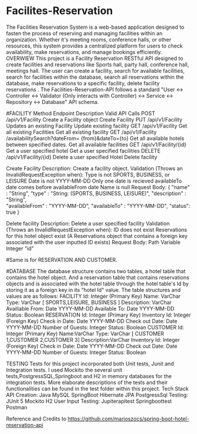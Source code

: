 # Facilites-Reservation
The Facilities Reservation System is a web-based application designed to fasten the process of reserving and managing facilities within an organization. Whether it's meeting rooms, conference halls, or other resources, this system provides a centralized platform for users to check availability, make reservations, and manage bookings efficiently.
OVERWIEW
This project is a Facility Reservation RESTful API designed to create facilities and reservations like Sports hall, party hall, conference hall, meetings hall.
The user can create a facility, search for available facilities, search for facilities within the database, search all reservations within the database, make reservations to a specific facility, delete facility reservations .
The Facilities-Reservation-API follows a standard "User <-> Controller <-> Validator (Only interacts with Controller) <-> Service <-> Repository <-> Database" API schema.


#FACILITY
Method	  Endpoint	                   Description	                                                                Valid API Calls
POST	  /api/v1/Facility	                 Create a Facility object	                                                     Create Facility
PUT	  /api/v1/Facility	                 Updates an existing Facility                                                  Update existing facility
GET	   /api/v1/Facility	                 Get all existing Facilities	                                                  Get all existing facility
GET	  /api/v1/Facility
/availabilitySearch?dateFrom=
{from}&dateTo={to}	                 Get all available hotels between specified dates.	                        Get all available facilities
GET	   /api/v1/Facility/{id}	             Get a user specified hotel	                                                Get a user specified facilities
DELETE	/api/v1/Facility/{id}	         Delete a user specified Hotel	                                            Delete facility


Create Facility
Description: Create a facility object.
Validation (Throws an InvalidRequestException when):
Type is not SPORTS, BUSINESS, or LEISURE
Date is not YYYY-MM-DD
Only one date is recieved
availableTo date comes before availableFrom date
Name is null
Request Body:
   { 
   "name" : "String", 
   "type" : "String: (SPORTS, BUSINESS, LEISURE)", 
   "description" : "String",   
   "availableFrom" : "YYYY-MM-DD", 
   "availableTo" : "YYYY-MM-DD", 
   "status": true 
   }

  Delete facility
Description: Delete a user specified facility
Validation (Throws an InvalidRequestException when):
ID does not exist
Reservations for this hotel object exist (A Reservations object that contains a foreign key associated with the user inputted ID exists)
Request Body:
Path Variable Integer "id"

#Same is for RESERVATION AND CUSTOMER.




#DATABASE
The database structure contains two tables, a hotel table that contains the hotel object.
And a reservation table that contains reservations objects and is associated with the hotel table through the hotel table's Id by storing it as a foreign key in its "hotel Id" value.
The table structures and values are as follows:
FACILITY
Id: Integer (Primary Key)
Name: VarChar
Type: VarChar [ SPORTS,LEISURE, BUSINESS ]
Description: VarChar
Availiable From: Date YYYY-MM-DD
Available To: Date YYYY-MM-DD
Status: Boolean
RESERVATION
Id: Integer (Primary Key)
Inventory Id: Integer (Foreign Key)
Check in Date: Date YYYY-MM-DD
Check out Date: Date YYYY-MM-DD
Number of Guests: Integer
Status: Boolean
CUSTOMER
Id: Integer (Primary Key)
Name:VarChar
Type: VarChar [ CUSTOMER 1,CUSTOMER 2,CUSTOMER 3]
Description:VarChar
Inventory Id: Integer (Foreign Key)
Check in Date: Date YYYY-MM-DD
Check out Date: Date YYYY-MM-DD
Number of Guests: Integer
Status: Boolean

TESTING
Tests for this project incorporated both Unit tests, Junit and  Integration tests.
I used Mockito the several unit tests,PostgressSQL,Springboot and H2 in memory databases for the integration tests.
More elaborate descriptions of the tests and their functionalities can be found in the test folder within this project.
Tech Stack
API Creation:
Java
MySQL
SpringBoot
Hibernate
JPA
PostgressSql
Testing:
JUnit 5
Mockito
H2
User Input Testing:
Jupiterapitest
Springboottest
Postman


Reference and Credits to https://github.com/marioszocs/spring-boot-hotel-reservation-api
